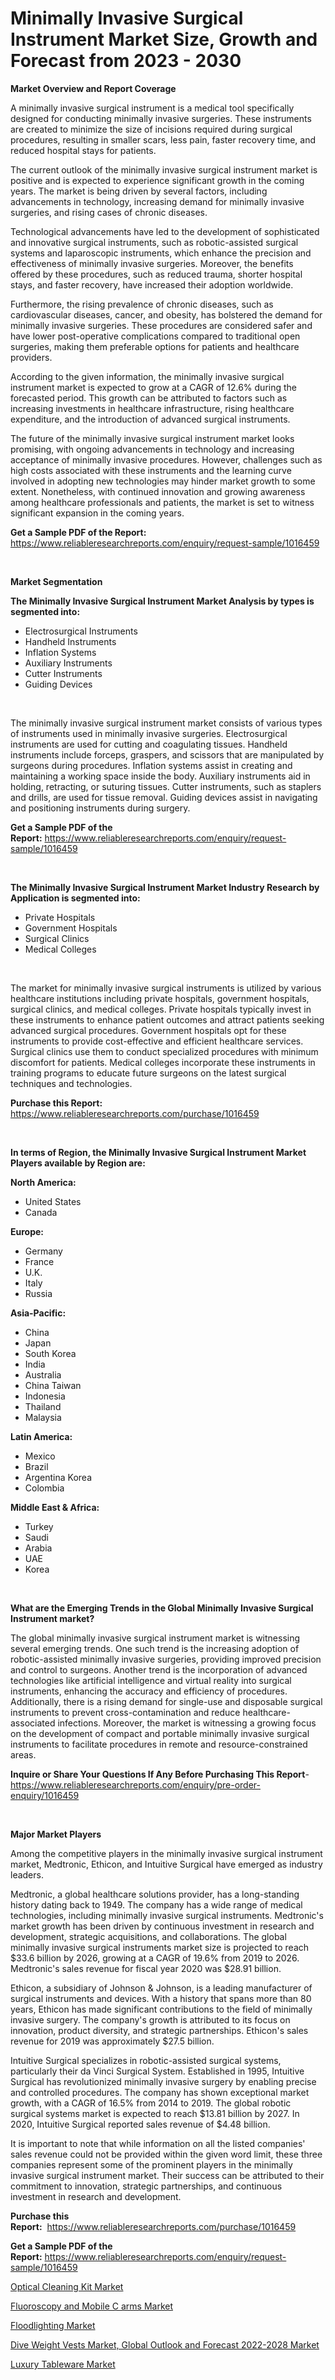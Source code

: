 <p><h1>Minimally Invasive Surgical Instrument Market Size, Growth and Forecast from 2023 - 2030</h1></p><p><strong>Market Overview and Report Coverage</strong></p>
<p><p>A minimally invasive surgical instrument is a medical tool specifically designed for conducting minimally invasive surgeries. These instruments are created to minimize the size of incisions required during surgical procedures, resulting in smaller scars, less pain, faster recovery time, and reduced hospital stays for patients.</p><p>The current outlook of the minimally invasive surgical instrument market is positive and is expected to experience significant growth in the coming years. The market is being driven by several factors, including advancements in technology, increasing demand for minimally invasive surgeries, and rising cases of chronic diseases.</p><p>Technological advancements have led to the development of sophisticated and innovative surgical instruments, such as robotic-assisted surgical systems and laparoscopic instruments, which enhance the precision and effectiveness of minimally invasive surgeries. Moreover, the benefits offered by these procedures, such as reduced trauma, shorter hospital stays, and faster recovery, have increased their adoption worldwide.</p><p>Furthermore, the rising prevalence of chronic diseases, such as cardiovascular diseases, cancer, and obesity, has bolstered the demand for minimally invasive surgeries. These procedures are considered safer and have lower post-operative complications compared to traditional open surgeries, making them preferable options for patients and healthcare providers.</p><p>According to the given information, the minimally invasive surgical instrument market is expected to grow at a CAGR of 12.6% during the forecasted period. This growth can be attributed to factors such as increasing investments in healthcare infrastructure, rising healthcare expenditure, and the introduction of advanced surgical instruments.</p><p>The future of the minimally invasive surgical instrument market looks promising, with ongoing advancements in technology and increasing acceptance of minimally invasive procedures. However, challenges such as high costs associated with these instruments and the learning curve involved in adopting new technologies may hinder market growth to some extent. Nonetheless, with continued innovation and growing awareness among healthcare professionals and patients, the market is set to witness significant expansion in the coming years.</p></p>
<p><strong>Get a Sample PDF of the Report:</strong> <a href="https://www.reliableresearchreports.com/enquiry/request-sample/1016459">https://www.reliableresearchreports.com/enquiry/request-sample/1016459</a></p>
<p>&nbsp;</p>
<p><strong>Market Segmentation</strong></p>
<p><strong>The Minimally Invasive Surgical Instrument Market Analysis by types is segmented into:</strong></p>
<p><ul><li>Electrosurgical Instruments</li><li>Handheld Instruments</li><li>Inflation Systems</li><li>Auxiliary Instruments</li><li>Cutter Instruments</li><li>Guiding Devices</li></ul></p>
<p>&nbsp;</p>
<p><p>The minimally invasive surgical instrument market consists of various types of instruments used in minimally invasive surgeries. Electrosurgical instruments are used for cutting and coagulating tissues. Handheld instruments include forceps, graspers, and scissors that are manipulated by surgeons during procedures. Inflation systems assist in creating and maintaining a working space inside the body. Auxiliary instruments aid in holding, retracting, or suturing tissues. Cutter instruments, such as staplers and drills, are used for tissue removal. Guiding devices assist in navigating and positioning instruments during surgery.</p></p>
<p><strong>Get a Sample PDF of the Report:</strong>&nbsp;<a href="https://www.reliableresearchreports.com/enquiry/request-sample/1016459">https://www.reliableresearchreports.com/enquiry/request-sample/1016459</a></p>
<p>&nbsp;</p>
<p><strong>The Minimally Invasive Surgical Instrument Market Industry Research by Application is segmented into:</strong></p>
<p><ul><li>Private Hospitals</li><li>Government Hospitals</li><li>Surgical Clinics</li><li>Medical Colleges</li></ul></p>
<p>&nbsp;</p>
<p><p>The market for minimally invasive surgical instruments is utilized by various healthcare institutions including private hospitals, government hospitals, surgical clinics, and medical colleges. Private hospitals typically invest in these instruments to enhance patient outcomes and attract patients seeking advanced surgical procedures. Government hospitals opt for these instruments to provide cost-effective and efficient healthcare services. Surgical clinics use them to conduct specialized procedures with minimum discomfort for patients. Medical colleges incorporate these instruments in training programs to educate future surgeons on the latest surgical techniques and technologies.</p></p>
<p><strong>Purchase this Report:</strong>&nbsp; <a href="https://www.reliableresearchreports.com/purchase/1016459">https://www.reliableresearchreports.com/purchase/1016459</a></p>
<p>&nbsp;</p>
<p><strong>In terms of Region, the Minimally Invasive Surgical Instrument Market Players available by Region are:</strong></p>
<p>
    <p> <strong> North America: </strong>
        <ul>
            <li>United States</li>
            <li>Canada</li>
        </ul>
        </p> 
    <p> <strong> Europe: </strong>
        <ul>
            <li>Germany</li>
            <li>France</li>
            <li>U.K.</li>
            <li>Italy</li>
            <li>Russia</li>
        </ul>
        </p> 
    <p> <strong> Asia-Pacific: </strong>
        <ul>
            <li>China</li>
            <li>Japan</li>
            <li>South Korea</li>
            <li>India</li>
            <li>Australia</li>
            <li>China Taiwan</li>
            <li>Indonesia</li>
            <li>Thailand</li>
            <li>Malaysia</li>
        </ul>
        </p> 
    <p> <strong> Latin America: </strong>
        <ul>
            <li>Mexico</li>
            <li>Brazil</li>
            <li>Argentina Korea</li>
            <li>Colombia</li>
        </ul>
        </p> 
    <p> <strong> Middle East & Africa: </strong>
        <ul>
            <li>Turkey</li>
            <li>Saudi</li>
            <li>Arabia</li>
            <li>UAE</li>
            <li>Korea</li>
        </ul>
    </p>
    </p>
<p>&nbsp;</p>
<p><strong>What are the Emerging Trends in the Global Minimally Invasive Surgical Instrument market?</strong></p>
<p><p>The global minimally invasive surgical instrument market is witnessing several emerging trends. One such trend is the increasing adoption of robotic-assisted minimally invasive surgeries, providing improved precision and control to surgeons. Another trend is the incorporation of advanced technologies like artificial intelligence and virtual reality into surgical instruments, enhancing the accuracy and efficiency of procedures. Additionally, there is a rising demand for single-use and disposable surgical instruments to prevent cross-contamination and reduce healthcare-associated infections. Moreover, the market is witnessing a growing focus on the development of compact and portable minimally invasive surgical instruments to facilitate procedures in remote and resource-constrained areas.</p></p>
<p><strong>Inquire or Share Your Questions If Any Before Purchasing This Report</strong>- <a href="https://www.reliableresearchreports.com/enquiry/pre-order-enquiry/1016459">https://www.reliableresearchreports.com/enquiry/pre-order-enquiry/1016459</a></p>
<p>&nbsp;</p>
<p><strong>Major Market Players</strong></p>
<p><p>Among the competitive players in the minimally invasive surgical instrument market, Medtronic, Ethicon, and Intuitive Surgical have emerged as industry leaders.</p><p>Medtronic, a global healthcare solutions provider, has a long-standing history dating back to 1949. The company has a wide range of medical technologies, including minimally invasive surgical instruments. Medtronic's market growth has been driven by continuous investment in research and development, strategic acquisitions, and collaborations. The global minimally invasive surgical instruments market size is projected to reach $33.6 billion by 2026, growing at a CAGR of 19.6% from 2019 to 2026. Medtronic's sales revenue for fiscal year 2020 was $28.91 billion.</p><p>Ethicon, a subsidiary of Johnson & Johnson, is a leading manufacturer of surgical instruments and devices. With a history that spans more than 80 years, Ethicon has made significant contributions to the field of minimally invasive surgery. The company's growth is attributed to its focus on innovation, product diversity, and strategic partnerships. Ethicon's sales revenue for 2019 was approximately $27.5 billion.</p><p>Intuitive Surgical specializes in robotic-assisted surgical systems, particularly their da Vinci Surgical System. Established in 1995, Intuitive Surgical has revolutionized minimally invasive surgery by enabling precise and controlled procedures. The company has shown exceptional market growth, with a CAGR of 16.5% from 2014 to 2019. The global robotic surgical systems market is expected to reach $13.81 billion by 2027. In 2020, Intuitive Surgical reported sales revenue of $4.48 billion.</p><p>It is important to note that while information on all the listed companies' sales revenue could not be provided within the given word limit, these three companies represent some of the prominent players in the minimally invasive surgical instrument market. Their success can be attributed to their commitment to innovation, strategic partnerships, and continuous investment in research and development.</p></p>
<p><strong>Purchase this Report:</strong>&nbsp;&nbsp;<a href="https://www.reliableresearchreports.com/purchase/1016459">https://www.reliableresearchreports.com/purchase/1016459</a></p>
<p></p>
<p><strong>Get a Sample PDF of the Report:</strong>&nbsp;<a href="https://www.reliableresearchreports.com/enquiry/request-sample/1016459">https://www.reliableresearchreports.com/enquiry/request-sample/1016459</a></p>
<p><p><a href="https://www.linkedin.com/pulse/decoding-optical-cleaning-kit-market-deep-dive-latest-trends-4rgwe/">Optical Cleaning Kit Market</a></p><p><a href="https://www.reportprime.com/fluoroscopy-and-mobile-c-arms-r9046">Fluoroscopy and Mobile C arms Market</a></p><p><a href="https://medium.com/@jalenmurphy48/floodlighting-market-size-growth-forecast-2023-2030-92e1ee60ef12">Floodlighting Market</a></p><p><a href="https://github.com/NorbertYates/Market-Research-Report-List-1/blob/main/dive-weight-vests-market-global-outlook-and-forecast-2022-2028-market.md">Dive Weight Vests Market, Global Outlook and Forecast 2022-2028 Market</a></p><p><a href="https://medium.com/@hunterwyman1984/luxury-tableware-market-size-growth-forecast-2023-2030-62d058a0982e">Luxury Tableware Market</a></p></p>